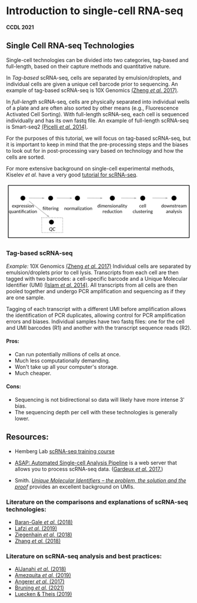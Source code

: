 # Introduction to single-cell RNA-seq

**CCDL 2021**

## Single Cell RNA-seq Technologies

Single-cell technologies can be divided into two categories, tag-based and full-length, based on their capture methods and quantitative nature.

In *Tag-based* scRNA-seq, cells are separated by emulsion/droplets, and individual cells are given a unique cell barcode prior to sequencing.
An example of tag-based scRNA-seq is 10X Genomics [(Zheng _et al._ 2017)](https://www.ncbi.nlm.nih.gov/pubmed/28091601). 

In *full-length* scRNA-seq, cells are physically separated into individual wells of a plate and are often also sorted by other means (e.g., Fluorescence Activated Cell Sorting).
With full-length scRNA-seq, each cell is sequenced individually and has its own fastq file. 
An example of full-length scRNA-seq is Smart-seq2 [(Picelli _et al._ 2014)](https://www.nature.com/articles/nprot.2014.006).

For the purposes of this tutorial, we will focus on tag-based scRNA-seq, but it is important to keep in mind that the pre-processing steps and the biases to look out for in post-processing vary based on technology and how the cells are sorted.

For more extensive background on single-cell experimental methods, Kiselev _et al._ have a very good [tutorial for scRNA-seq](https://scrnaseq-course.cog.sanger.ac.uk/website/index.html).

![**Overall view of scRNA-seq tag-based workflow**](diagrams/overview_workflow.png)

### Tag-based scRNA-seq  
*Example:* 10X Genomics [(Zheng _et al._ 2017)](https://www.ncbi.nlm.nih.gov/pubmed/28091601)
Individual cells are separated by emulsion/droplets prior to cell lysis. 
Transcripts from each cell are then tagged with two barcodes: a cell-specific barcode and a Unique Molecular Identifier (UMI) [(Islam _et al._ 2014)](http://www.nature.com/doifinder/10.1038/nmeth.2772). 
All transcripts from all cells are then pooled together and undergo PCR amplification and sequencing as if they are one sample.

Tagging of each transcript with a different UMI before amplification allows the identification of PCR duplicates, allowing control for PCR amplification errors and biases.
Individual samples have two fastq files: one for the cell and UMI barcodes (R1) and another with the transcript sequence reads (R2).

#### Pros:  
- Can run potentially millions of cells at once.   
- Much less computationally demanding.
- Won't take up all your computer's storage.  
- Much cheaper.  

#### Cons:  
- Sequencing is not bidirectional so data will likely have more intense 3' bias.  
- The sequencing depth per cell with these technologies is generally lower.

## Resources:

- Hemberg Lab [scRNA-seq training course](https://scrnaseq-course.cog.sanger.ac.uk/website/index.html)

- [ASAP: Automated Single-cell Analysis Pipeline](https://asap.epfl.ch/) is a web server that allows you to process scRNA-seq data. ([Gardeux _et al._ 2017.](https://doi.org/10.1093/bioinformatics/btx337 ))

- Smith. [_Unique Molecular Identifiers – the problem, the solution and the proof_](https://cgatoxford.wordpress.com/2015/08/14/unique-molecular-identifiers-the-problem-the-solution-and-the-proof/) provides an excellent background on UMIs.

### Literature on the comparisons and explanations of scRNA-seq technologies:
- [Baran-Gale _et al._ (2018)](https://doi.org/10.1093/bfgp/elx035)  
- [Lafzi _et al._ (2019)](https://doi.org/10.1038/s41596-018-0073-y) 
- [Ziegenhain _et al._ (2018)](http://dx.doi.org/10.1016/j.molcel.2017.01.023) 
- [Zhang _et al._ (2018)](https://doi.org/10.1016/j.molcel.2018.10.020)

### Literature on scRNA-seq analysis and best practices:
- [AlJanahi _et al._ (2018)](https://doi.org/10.1016/j.omtm.2018.07.003) 
- [Amezquita _et al._ (2019)](https://www.nature.com/articles/s41592-019-0654-x) 
- [Angerer _et al._ (2017)](http://dx.doi.org/10.1016/j.coisb.2017.07.004)
- [Bruning _et al._ (2021)](https://www.biorxiv.org/content/10.1101/2021.02.15.430948v2)
- [Luecken & Theis (2019)](https://doi.org/10.15252/msb.20188746)
